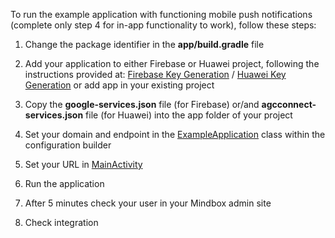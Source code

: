 
To run the example application with functioning mobile push notifications (complete only step 4 for in-app functionality to work), follow these steps:

1) Change the package identifier in the **app/build.gradle** file

2) Add your application to either Firebase or Huawei project, following the instructions provided at:
[Firebase Key Generation](https://developers.mindbox.ru/docs/firebase-get-keys) / 
[Huawei Key Generation](https://developers.mindbox.ru/docs/huawei-get-keys)
or add app in your existing project

3) Copy the **google-services.json** file (for Firebase) or/and **agcconnect-services.json** file (for Huawei) into the app folder of your project

4) Set your domain and endpoint in the [ExampleApplication](https://github.com/mindbox-cloud/android-sdk/blob/develop/example/app/src/main/java/com/mindbox/example/ExampleApplication.kt) class within the configuration builder

5) Set your URL in [MainActivity](https://github.com/mindbox-cloud/android-sdk/blob/webView_integration/example/app/src/main/java/com/mindbox/example/MainActivity.kt)

6) Run the application

7) After 5 minutes check your user in your Mindbox admin site

8) Check integration
